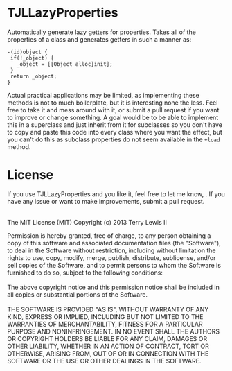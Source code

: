 TJLLazyProperties
=================

Automatically generate lazy getters for properties. Takes all of the properties of a class and generates getters in such a manner as: 
 ```
-(id)object {
  if(!_object) {
    _object = [[Object alloc]init];
  }
  return _object;
}
 ```

Actual practical applications may be limited, as implementing these methods is not to much boilerplate, but it is interesting none the less. Feel free to take it and mess around with it, or submit a pull request if you want to improve or change something. A goal would be to be able to implement this in a superclass and just inherit from it for subclasses so you don't have to copy and paste this code into every class where you want the effect, but you can't do this as subclass properties do not seem available in the `+load` method.

<h1>License</h1>
If you use TJLLazyProperties and you like it, feel free to let me know, <terry@ploverproductions.com>. If you have any issue or want to make improvements, submit a pull request.<br><br>

The MIT License (MIT)
Copyright (c) 2013 Terry Lewis II

Permission is hereby granted, free of charge, to any person obtaining a copy of this software and associated documentation files (the "Software"), to deal in the Software without restriction, including without limitation the rights to use, copy, modify, merge, publish, distribute, sublicense, and/or sell copies of the Software, and to permit persons to whom the Software is furnished to do so, subject to the following conditions:
<br><br>
The above copyright notice and this permission notice shall be included in all copies or substantial portions of the Software.
<br><br>
THE SOFTWARE IS PROVIDED "AS IS", WITHOUT WARRANTY OF ANY KIND, EXPRESS OR IMPLIED, INCLUDING BUT NOT LIMITED TO THE WARRANTIES OF MERCHANTABILITY, FITNESS FOR A PARTICULAR PURPOSE AND NONINFRINGEMENT. IN NO EVENT SHALL THE AUTHORS OR COPYRIGHT HOLDERS BE LIABLE FOR ANY CLAIM, DAMAGES OR OTHER LIABILITY, WHETHER IN AN ACTION OF CONTRACT, TORT OR OTHERWISE, ARISING FROM, OUT OF OR IN CONNECTION WITH THE SOFTWARE OR THE USE OR OTHER DEALINGS IN THE SOFTWARE.
